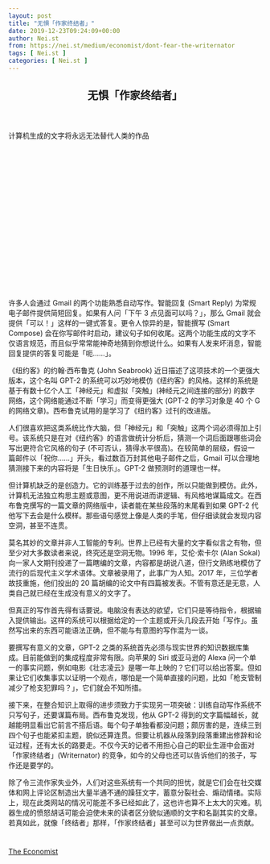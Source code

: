 ```yaml
---
layout: post
title: "无惧「作家终结者」"
date: 2019-12-23T09:24:09+00:00
author: Nei.st
from: https://nei.st/medium/economist/dont-fear-the-writernator
tags: [ Nei.st ]
categories: [ Nei.st ]
---
```


<article class="post-10831 post type-post status-publish format-standard hentry category-economist" id="post-10831">
 <header class="page-header medium Archives">
  <div class="page-header__image">
  </div>
  <div class="page-header__content">
   <h1 class="page-title text-align-center">
    无惧「作家终结者」
   </h1>
  </div>
 </header>
 <div class="entry-content aesop-entry-content" id="post-10831-content">
  <link as="font" crossorigin="anonymous" href="//cdn.jsdelivr.net/gh/0nd1jyU39XQ/_/glyph/font-face/0uIzqoZjSuJfvSBnvgXTcApMtcVhMcpr.woff" rel="preload" type="font/woff"/>
  <link as="font" crossorigin="anonymous" href="//cdn.jsdelivr.net/gh/0nd1jyU39XQ/_/glyph/font-face/1sTnSLZWDKucPX6SAk.woff" rel="preload" type="font/woff"/>
  <p class="blog-post__description">
   计算机生成的文字将永远无法替代人类的作品
  </p>
  <span id="more-10831">
  </span>
  <div class="navigation__primary-inner">
   <a class="economist__link-logo" href="//nei.st/medium/economist">
   </a>
  </div>
  <div class="container img component-image">
   <div class="aspectRatioPlaceholder" style="padding-bottom:56.25%;height: 0;">
    <div class="progressiveMedia" data-height="720" data-width="1280">
     <img alt="" class="progressiveMedia-image" data-src="https://cdn.jsdelivr.net/gh/0nd1jyU39XQ/_/img/1/e52bf525ly1g9hgghsgu6j20zk0k00ub.jpg" src="https://cdn.jsdelivr.net/gh/0nd1jyU39XQ/_/img/1/e52bf525ly1g9hgghsgu6j20zk0k00ub.jpg"/>
    </div>
   </div>
  </div>
  <p>
   许多人会通过 Gmail 的两个功能熟悉自动写作。智能回复 (Smart Reply) 为常规电子邮件提供简短回复。如果有人问「下午 3 点见面可以吗？」，那么 Gmail 就会提供「可以！」这样的一键式答复。更令人惊异的是，智能撰写 (Smart Compose) 会在你写邮件时启动，建议句子如何收尾。这两个功能生成的文字不仅语言规范，而且似乎常常能神奇地猜到你想说什么。如果有人发来坏消息，智能回复提供的答复可能是「呃……」。
  </p>
  <p>
   《纽约客》的约翰·西布鲁克 (John Seabrook) 近日描述了这项技术的一个更强大版本，这个名叫 GPT-2 的系统可以巧妙地模仿《纽约客》的风格。这样的系统是基于有数十亿个人工「神经元」和虚拟「突触」(神经元之间连接的部分) 的数字网络，这个网络能通过不断「学习」而变得更强大 (GPT-2 的学习对象是 40 个 G 的网络文章)。西布鲁克试用的是学习了《纽约客》过刊的改进版。
  </p>
  <p>
   人们很喜欢把这类系统比作大脑，但「神经元」和「突触」这两个词必须得加上引号。该系统只是在对《纽约客》的语言做统计分析后，猜测一个词后面跟哪些词会写出更符合它风格的句子 (不可否认，猜得水平很高)。在较简单的层级，假设一篇邮件以「祝你……」开头，看过数百万封其他电子邮件之后，Gmail 可以合理地猜测接下来的内容将是「生日快乐」。GPT-2 做预测时的道理也一样。
  </p>
  <p>
   但计算机缺乏的是创造力。它的训练基于过去的创作，所以只能做到模仿。此外，计算机无法独立构思主题或意图，更不用说进而讲逻辑、有风格地谋篇成文。在西布鲁克撰写的一篇文章的网络版中，读者能在某些段落的末尾看到如果 GPT-2 代他写下去会是什么模样。那些语句感觉上像是人类的手笔，但仔细读就会发现内容空洞，甚至不连贯。
  </p>
  <p>
   莫名其妙的文章并非人工智能的专利。世界上已经有大量的文字看似言之有物，但至少对大多数读者来说，终究还是空洞无物。1996 年，艾伦·索卡尔 (Alan Sokal) 向一家人文期刊投递了一篇瞎编的文章，内容都是胡说八道，但行文熟练地模仿了流行的后现代主义学术语体。文章被录用了，此事广为人知。2017 年，三位学者故技重施，他们投出的 20 篇胡编的论文中有四篇被发表。不管有意还是无意，人类自己就已经在生成没有意义的文字了。
  </p>
  <div class="code-block code-block-1" style="margin: 8px 0; clear: both;">
   <div class="container ads_KbHEVhh8Rw">
    <div class="card card--blog post-sidebar">
     <div class="card-body">
      <div class="logo_ngcontent-kty-0">
      </div>
      <div class="iframe-blocker U6XAMK63Vh00WqvF2BacIQ">
       <div class="background-h60B">
       </div>
       <div class="WumZiPCS4MeMw4pxQ">
       </div>
      </div>
     </div>
     <div class="card-footer">
      <div class="card-footer-wrapper" layout="row bottom-left">
      </div>
     </div>
    </div>
   </div>
  </div>
  <p>
   但真正的写作首先得有话要说。电脑没有表达的欲望，它们只是等待指令，根据输入提供输出。这样的系统可以根据给定的一个主题或开头几段去开始「写作」。虽然写出来的东西可能语法正确，但不能与有意图的写作混为一谈。
  </p>
  <p>
   要撰写有意义的文章，GPT-2 之类的系统首先必须与现实世界的知识数据库集成。目前能做到的集成程度非常有限。向苹果的 Siri 或亚马逊的 Alexa 问一个单一的事实问题，例如电影《壮志凌云》是哪一年上映的？它们可以给出答案。但如果让它们收集事实以证明一个观点，哪怕是一个简单直接的问题，比如「枪支管制减少了枪支犯罪吗？」，它们就会不知所措。
  </p>
  <p>
   接下来，在整合知识上取得的进步须致力于实现另一项突破：训练自动写作系统不只写句子，还要谋篇布局。西布鲁克发现，他从 GPT-2 得到的文字篇幅越长，就越能明显看出它前言不搭后语。每个句子单独看都没问题；颇厉害的是，连续三到四个句子也能紧扣主题，貌似还算连贯。但要让机器从段落到段落重建出修辞和论证过程，还有太长的路要走。不仅今天的记者不用担心自己的职业生涯中会面对「作家终结者」(Writernator) 的竞争，如今的父母也还可以告诉他们的孩子，写作还是要学的。
  </p>
  <p>
   除了令三流作家失业外，人们对这些系统有一个共同的担忧，就是它们会在社交媒体和网上评论区制造出大量半通不通的躁狂文字，蓄意分裂社会、煽动情绪。实际上，现在此类网站的情况可能差不多已经如此了，这也许也算不上太大的灾难。机器生成的愤怒胡话可能会迫使未来的读者区分貌似通顺的文字和名副其实的文章。若真如此，就像「终结者」那样，「作家终结者」甚至可以为世界做出一点贡献。
  </p>
  <div class="container ag ah">
   <div class="fe n el">
    <a class="dt du bn bo bp bq br bs bt bu dv dw bx by dx dy" href="https://nei.st/medium/economist?source=https://www.economist.com/books-and-arts/2019/10/31/dont-fear-the-writernator">
     <div class="c ff fg ag ah fh el fi fj ce fk fl fm fn fo fp fq fr fs ft fu">
      <div class="bs em en eo ep eq fv ah fw fg ag bm eu fx q fy fz p ac">
      </div>
     </div>
    </a>
   </div>
  </div>
  <div class="code-block code-block-2" style="margin: 8px 0; clear: both;">
   <br/>
   <div class="container ads_KbHEVhh8Rw">
    <div class="card card--blog post-sidebar">
     <div class="card-body">
      <div class="logo_ngcontent-kty-0">
      </div>
      <div class="iframe-blocker U6XAMK63Vh00WqvF2BacIQ">
       <div class="background-h60B">
       </div>
       <div class="WumZiPCS4MeMw4pxQ">
       </div>
      </div>
     </div>
     <div class="card-footer">
      <div class="card-footer-wrapper" layout="row bottom-left">
      </div>
     </div>
    </div>
   </div>
  </div>
 </div>
 <footer class="entry-footer">
  <div class="categories icon-link">
   <a href="https://nei.st/category/medium/economist" rel="category tag">
    The Economist
   </a>
  </div>
 </footer>
</article>

